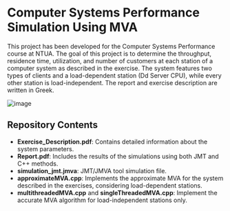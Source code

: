 # Computer Systems Performance Simulation Using MVA

This project has been developed for the Computer Systems Performance course at NTUA. The goal of this project is to determine the throughput, residence time, utilization, and number of customers at each station of a computer system as described in the exercise. The system features two types of clients and a load-dependent station (Dd Server CPU), while every other station is load-independent. The report and exercise description are written in Greek.

![image](https://github.com/user-attachments/assets/039621bb-1501-4f27-8eb4-262918ccc4f1)

## Repository Contents

- **Exercise_Description.pdf**: Contains detailed information about the system parameters.
- **Report.pdf**: Includes the results of the simulations using both JMT and C++ methods.
- **simulation_jmt.jmva**: JMT/JMVA tool simulation file.
- **approximateMVA.cpp**: Implements the approximate MVA for the system described in the exercises, considering load-dependent stations.
- **multithreadedMVA.cpp** and **singleThreadedMVA.cpp**: Implement the accurate MVA algorithm for load-independent stations only.
